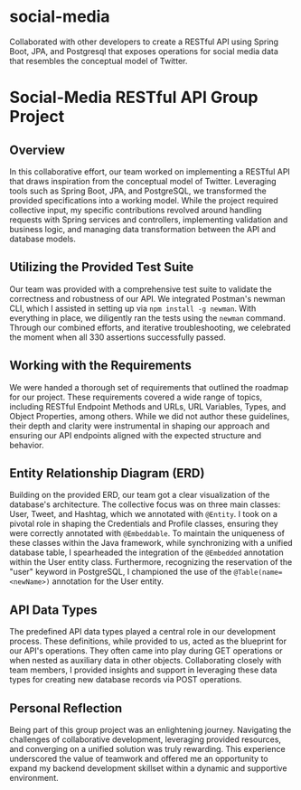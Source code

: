 # social-media
Collaborated with other developers to create a RESTful API using Spring Boot, JPA, and Postgresql that exposes operations for social media data that resembles the conceptual model of Twitter.
# Social-Media RESTful API Group Project

## Overview

In this collaborative effort, our team worked on implementing a RESTful API that draws inspiration from the conceptual model of Twitter. Leveraging tools such as Spring Boot, JPA, and PostgreSQL, we transformed the provided specifications into a working model. While the project required collective input, my specific contributions revolved around handling requests with Spring services and controllers, implementing validation and business logic, and managing data transformation between the API and database models.

## Utilizing the Provided Test Suite

Our team was provided with a comprehensive test suite to validate the correctness and robustness of our API. We integrated Postman's newman CLI, which I assisted in setting up via `npm install -g newman`. With everything in place, we diligently ran the tests using the `newman` command. Through our combined efforts, and iterative troubleshooting, we celebrated the moment when all 330 assertions successfully passed.

## Working with the Requirements

We were handed a thorough set of requirements that outlined the roadmap for our project. These requirements covered a wide range of topics, including RESTful Endpoint Methods and URLs, URL Variables, Types, and Object Properties, among others. While we did not author these guidelines, their depth and clarity were instrumental in shaping our approach and ensuring our API endpoints aligned with the expected structure and behavior.

## Entity Relationship Diagram (ERD)

Building on the provided ERD, our team got a clear visualization of the database's architecture. The collective focus was on three main classes: User, Tweet, and Hashtag, which we annotated with `@Entity`. I took on a pivotal role in shaping the Credentials and Profile classes, ensuring they were correctly annotated with `@Embeddable`. To maintain the uniqueness of these classes within the Java framework, while synchronizing with a unified database table, I spearheaded the integration of the `@Embedded` annotation within the User entity class. Furthermore, recognizing the reservation of the "user" keyword in PostgreSQL, I championed the use of the `@Table(name=<newName>)` annotation for the User entity.

## API Data Types

The predefined API data types played a central role in our development process. These definitions, while provided to us, acted as the blueprint for our API's operations. They often came into play during GET operations or when nested as auxiliary data in other objects. Collaborating closely with team members, I provided insights and support in leveraging these data types for creating new database records via POST operations.

## Personal Reflection

Being part of this group project was an enlightening journey. Navigating the challenges of collaborative development, leveraging provided resources, and converging on a unified solution was truly rewarding. This experience underscored the value of teamwork and offered me an opportunity to expand my backend development skillset within a dynamic and supportive environment.
